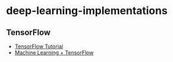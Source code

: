# deep-learning-implementations

## TensorFlow
* [TensorFlow Tutorial](https://www.tensorflow.org/tutorials/)
* [Machine Learning + TensorFlow](https://storage.googleapis.com/amy-jo/talks/tf-workshop.pdf)
